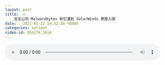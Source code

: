 ```yaml
---
layout: post
title:  >
    安全公司 Malwarebytes 称它遭到 SolarWinds 黑客入侵
date:   2021-01-22 14:32:38 +0800
categories: solidot
video-id: 8b4J7K_SUjA
---
```


<audio src="/assets/95d28b04995d3fa750ebf9c7e83f5bc6.mp3" style="width: 100%;" controls></audio>

